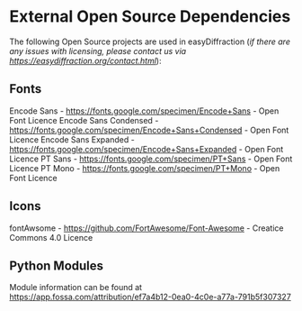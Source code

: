 # External Open Source Dependencies

The following Open Source projects are used in easyDiffraction (_if there are any issues with licensing, please contact us via https://easydiffraction.org/contact.html_):

## Fonts

Encode Sans - https://fonts.google.com/specimen/Encode+Sans - Open Font Licence
Encode Sans Condensed - https://fonts.google.com/specimen/Encode+Sans+Condensed - Open Font Licence
Encode Sans Expanded - https://fonts.google.com/specimen/Encode+Sans+Expanded - Open Font Licence
PT Sans - https://fonts.google.com/specimen/PT+Sans - Open Font Licence
PT Mono - https://fonts.google.com/specimen/PT+Mono - Open Font Licence

## Icons

fontAwsome - https://github.com/FortAwesome/Font-Awesome - Creatice Commons 4.0 Licence

## Python Modules

Module information can be found at https://app.fossa.com/attribution/ef7a4b12-0ea0-4c0e-a77a-791b5f307327
